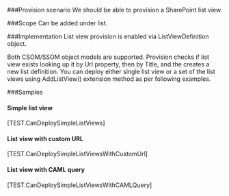 <properties
	  pageTitle="ListViewDefinition"
    pageName="ListViewDefinition"
    parentPageId="12771"
/>

###Provision scenario
We should be able to provision a SharePoint list view.

###Scope 
Can be added under list.

###Implementation
List view provision is enabled via ListViewDefinition object.

Both CSOM/SSOM object models are supported. Provision checks if list view exists looking up it by Url property, then by Title, and the creates a new list definition. You can deploy either single list view or a set of the list views using AddListView() extension method as per following examples.

###Samples

#### Simple list view
[TEST.CanDeploySimpleListViews]

#### List view with custom URL
[TEST.CanDeploySimpleListViewsWithCustomUrl]

#### List view with CAML query
[TEST.CanDeploySimpleListViewsWithCAMLQuery]